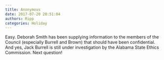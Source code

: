 ```yaml
---
title: Anonymous
date: 2017-07-20 20:51:04
authors: Ripp
categories: Holiday
---
```


 Easy. Deborah Smith has been supplying information to the members of the Council (especially Burrell and Brown) that should have been confidential. And yes, Jack Burrell is still under investigation by the Alabama State Ethics  Commission. Next question!